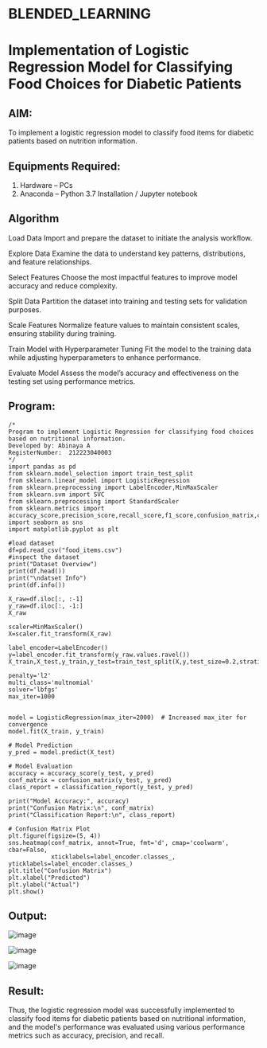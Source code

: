 # BLENDED_LEARNING
# Implementation of Logistic Regression Model for Classifying Food Choices for Diabetic Patients

## AIM:
To implement a logistic regression model to classify food items for diabetic patients based on nutrition information.

## Equipments Required:
1. Hardware – PCs
2. Anaconda – Python 3.7 Installation / Jupyter notebook

## Algorithm
Load Data
Import and prepare the dataset to initiate the analysis workflow.

Explore Data
Examine the data to understand key patterns, distributions, and feature relationships.

Select Features
Choose the most impactful features to improve model accuracy and reduce complexity.

Split Data
Partition the dataset into training and testing sets for validation purposes.

Scale Features
Normalize feature values to maintain consistent scales, ensuring stability during training.

Train Model with Hyperparameter Tuning
Fit the model to the training data while adjusting hyperparameters to enhance performance.

Evaluate Model
Assess the model’s accuracy and effectiveness on the testing set using performance metrics. 

## Program:
```
/*
Program to implement Logistic Regression for classifying food choices based on nutritional information.
Developed by: Abinaya A
RegisterNumber:  212223040003
*/
import pandas as pd
from sklearn.model_selection import train_test_split
from sklearn.linear_model import LogisticRegression
from sklearn.preprocessing import LabelEncoder,MinMaxScaler
from sklearn.svm import SVC
from sklearn.preprocessing import StandardScaler
from sklearn.metrics import accuracy_score,precision_score,recall_score,f1_score,confusion_matrix,classification_report
import seaborn as sns
import matplotlib.pyplot as plt

#load dataset 
df=pd.read_csv("food_items.csv")
#inspect the dataset
print("Dataset Overview")
print(df.head())
print("\ndatset Info")
print(df.info())

X_raw=df.iloc[:, :-1]
y_raw=df.iloc[:, -1:]
X_raw

scaler=MinMaxScaler()
X=scaler.fit_transform(X_raw)

label_encoder=LabelEncoder()
y=label_encoder.fit_transform(y_raw.values.ravel())
X_train,X_test,y_train,y_test=train_test_split(X,y,test_size=0.2,stratify=y,random_state=123)

penalty='l2'
multi_class='multnomial'
solver='lbfgs'
max_iter=1000


model = LogisticRegression(max_iter=2000)  # Increased max_iter for convergence
model.fit(X_train, y_train)

# Model Prediction
y_pred = model.predict(X_test)

# Model Evaluation
accuracy = accuracy_score(y_test, y_pred)
conf_matrix = confusion_matrix(y_test, y_pred)
class_report = classification_report(y_test, y_pred)

print("Model Accuracy:", accuracy)
print("Confusion Matrix:\n", conf_matrix)
print("Classification Report:\n", class_report)

# Confusion Matrix Plot
plt.figure(figsize=(5, 4))
sns.heatmap(conf_matrix, annot=True, fmt='d', cmap='coolwarm', cbar=False, 
            xticklabels=label_encoder.classes_, yticklabels=label_encoder.classes_)
plt.title("Confusion Matrix")
plt.xlabel("Predicted")
plt.ylabel("Actual")
plt.show()

```
## Output:
![image](https://github.com/user-attachments/assets/0fe93a0a-50af-4acf-b01d-66073ba3a38d)

![image](https://github.com/user-attachments/assets/e96fb071-ecf4-48e8-ae29-ff3e11da496d)

![image](https://github.com/user-attachments/assets/090354ce-7648-4ce7-a6cc-9152962b6086)





## Result:
Thus, the logistic regression model was successfully implemented to classify food items for diabetic patients based on nutritional information, and the model's performance was evaluated using various performance metrics such as accuracy, precision, and recall.
